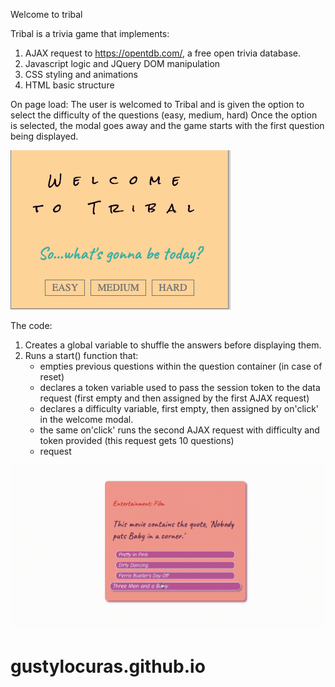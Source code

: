 Welcome to tribal

Tribal is a trivia game that implements:
  1. AJAX request to https://opentdb.com/, a free open trivia database.
  2. Javascript logic and JQuery DOM manipulation
  3. CSS styling and animations
  4. HTML basic structure

 On page load:
 The user is welcomed to Tribal and is given the option to select the difficulty of the questions (easy, medium, hard)
 Once the option is selected, the modal goes away and the game starts with the first question being displayed.

 ![welcome image](frontpage.png)

 The code:
 1. Creates a global variable to shuffle the answers before displaying them.
 2. Runs a start() function that:
    - empties previous questions within the question container (in case of reset)
    - declares a token variable used to pass the session token to the data request (first empty and then assigned by the            first AJAX request)
    - declares a difficulty variable, first empty, then assigned by on'click' in the welcome modal.
    - the same on'click' runs the second AJAX request with difficulty and token provided (this request gets 10 questions)
    - request

   ![video demo](videodemo.gif)


# gustylocuras.github.io
